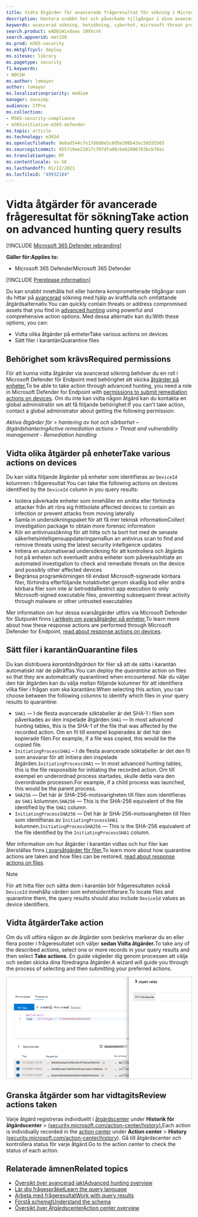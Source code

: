 ```yaml
---
title: Vidta åtgärder för avancerade frågeresultat för sökning i Microsoft 365 Defender
description: Hantera snabbt hot och påverkade tillgångar i dina avancerade frågeresultat för sökfrågor
keywords: avancerad sökning, hotsökning, cyberhot, microsoft threat protection, microsoft 365, mtp, m365, sökning, fråga, telemetri, vidta åtgärder
search.product: eADQiWindows 10XVcnh
search.appverid: met150
ms.prod: m365-security
ms.mktglfcycl: deploy
ms.sitesec: library
ms.pagetype: security
f1.keywords:
- NOCSH
ms.author: lomayor
author: lomayor
ms.localizationpriority: medium
manager: dansimp
audience: ITPro
ms.collection:
- M365-security-compliance
- m365initiative-m365-defender
ms.topic: article
ms.technology: m365d
ms.openlocfilehash: 9e8ad544cfe17d0d8e5c895e208b42ec56555565
ms.sourcegitcommit: 855719ee21017cf87dfa98cbe62806763bcb78ac
ms.translationtype: MT
ms.contentlocale: sv-SE
ms.lasthandoff: 01/22/2021
ms.locfileid: "49932184"
---
```

# <a name="take-action-on-advanced-hunting-query-results"></a><span data-ttu-id="8cc29-104">Vidta åtgärder för avancerade frågeresultat för sökning</span><span class="sxs-lookup"><span data-stu-id="8cc29-104">Take action on advanced hunting query results</span></span>

[!INCLUDE [Microsoft 365 Defender rebranding](../includes/microsoft-defender.md)]


<span data-ttu-id="8cc29-105">**Gäller för:**</span><span class="sxs-lookup"><span data-stu-id="8cc29-105">**Applies to:**</span></span>
- <span data-ttu-id="8cc29-106">Microsoft 365 Defender</span><span class="sxs-lookup"><span data-stu-id="8cc29-106">Microsoft 365 Defender</span></span>

[!INCLUDE [Prerelease information](../includes/prerelease.md)]

<span data-ttu-id="8cc29-107">Du kan snabbt innehålla hot eller hantera komprometterade tillgångar som du hittar på [avancerad](advanced-hunting-overview.md) sökning med hjälp av kraftfulla och omfattande åtgärdsalternativ.</span><span class="sxs-lookup"><span data-stu-id="8cc29-107">You can quickly contain threats or address compromised assets that you find in [advanced hunting](advanced-hunting-overview.md) using powerful and comprehensive action options.</span></span> <span data-ttu-id="8cc29-108">Med dessa alternativ kan du:</span><span class="sxs-lookup"><span data-stu-id="8cc29-108">With these options, you can:</span></span>

- <span data-ttu-id="8cc29-109">Vidta olika åtgärder på enheter</span><span class="sxs-lookup"><span data-stu-id="8cc29-109">Take various actions on devices</span></span>
- <span data-ttu-id="8cc29-110">Sätt filer i karantän</span><span class="sxs-lookup"><span data-stu-id="8cc29-110">Quarantine files</span></span>

## <a name="required-permissions"></a><span data-ttu-id="8cc29-111">Behörighet som krävs</span><span class="sxs-lookup"><span data-stu-id="8cc29-111">Required permissions</span></span>
<span data-ttu-id="8cc29-112">För att kunna vidta åtgärder via avancerad sökning behöver du en roll i Microsoft Defender för Endpoint med behörighet att skicka [åtgärder på enheter.](https://docs.microsoft.com/windows/security/threat-protection/microsoft-defender-atp/user-roles#permission-options)</span><span class="sxs-lookup"><span data-stu-id="8cc29-112">To be able to take action through advanced hunting, you need a role in Microsoft Defender for Endpoint with [permissions to submit remediation actions on devices](https://docs.microsoft.com/windows/security/threat-protection/microsoft-defender-atp/user-roles#permission-options).</span></span> <span data-ttu-id="8cc29-113">Om du inte kan vidta någon åtgärd kan du kontakta en global administratör om att få följande behörighet:</span><span class="sxs-lookup"><span data-stu-id="8cc29-113">If you can't take action, contact a global administrator about getting the following permission:</span></span>

<span data-ttu-id="8cc29-114">*Aktiva åtgärder för > hantering av hot och sårbarhet – åtgärdshantering*</span><span class="sxs-lookup"><span data-stu-id="8cc29-114">*Active remediation actions > Threat and vulnerability management - Remediation handling*</span></span>

## <a name="take-various-actions-on-devices"></a><span data-ttu-id="8cc29-115">Vidta olika åtgärder på enheter</span><span class="sxs-lookup"><span data-stu-id="8cc29-115">Take various actions on devices</span></span>
<span data-ttu-id="8cc29-116">Du kan vidta följande åtgärder på enheter som identifieras av `DeviceId` kolumnen i frågeresultat:</span><span class="sxs-lookup"><span data-stu-id="8cc29-116">You can take the following actions on devices identified by the `DeviceId` column in you query results:</span></span>

- <span data-ttu-id="8cc29-117">Isolera påverkade enheter som innehåller en smitta eller förhindra attacker från att röra sig fritt</span><span class="sxs-lookup"><span data-stu-id="8cc29-117">Isolate affected devices to contain an infection or prevent attacks from moving laterally</span></span>
- <span data-ttu-id="8cc29-118">Samla in undersökningspaket för att få mer teknisk information</span><span class="sxs-lookup"><span data-stu-id="8cc29-118">Collect investigation package to obtain more forensic information</span></span>
- <span data-ttu-id="8cc29-119">Kör en antivirussökning för att hitta och ta bort hot med de senaste säkerhetsintelligensuppdateringarna</span><span class="sxs-lookup"><span data-stu-id="8cc29-119">Run an antivirus scan to find and remove threats using the latest security intelligence updates</span></span>
- <span data-ttu-id="8cc29-120">Initiera en automatiserad undersökning för att kontrollera och åtgärda hot på enheten och eventuellt andra enheter som påverkas</span><span class="sxs-lookup"><span data-stu-id="8cc29-120">Initiate an automated investigation to check and remediate threats on the device and possibly other affected devices</span></span>
- <span data-ttu-id="8cc29-121">Begränsa programkörningen till endast Microsoft-signerade körbara filer, förhindra efterföljande hotaktivitet genom skadlig kod eller andra körbara filer som inte är betrodda</span><span class="sxs-lookup"><span data-stu-id="8cc29-121">Restrict app execution to only Microsoft-signed executable files, preventing subsequent threat activity through malware or other untrusted executables</span></span>

<span data-ttu-id="8cc29-122">Mer information om hur dessa svarsåtgärder utförs via Microsoft Defender för Slutpunkt finns [i artikeln om svarsåtgärder på enheter.](https://docs.microsoft.com/windows/security/threat-protection/microsoft-defender-atp/respond-machine-alerts)</span><span class="sxs-lookup"><span data-stu-id="8cc29-122">To learn more about how these response actions are performed through Microsoft Defender for Endpoint, [read about response actions on devices](https://docs.microsoft.com/windows/security/threat-protection/microsoft-defender-atp/respond-machine-alerts).</span></span>
   
## <a name="quarantine-files"></a><span data-ttu-id="8cc29-123">Sätt filer i karantän</span><span class="sxs-lookup"><span data-stu-id="8cc29-123">Quarantine files</span></span>
<span data-ttu-id="8cc29-124">Du kan distribuera *karantänåtgärden* för filer så att de sätts i karantän automatiskt när de påträffas.</span><span class="sxs-lookup"><span data-stu-id="8cc29-124">You can deploy the *quarantine* action on files so that they are automatically quarantined when encountered.</span></span> <span data-ttu-id="8cc29-125">När du väljer den här åtgärden kan du välja mellan följande kolumner för att identifiera vilka filer i frågan som ska karantäns:</span><span class="sxs-lookup"><span data-stu-id="8cc29-125">When selecting this action, you can choose between the following columns to identify which files in your query results to quarantine:</span></span>

- <span data-ttu-id="8cc29-126">`SHA1` — I de flesta avancerade söktabeller är det SHA-1 i filen som påverkades av den inspelade åtgärden.</span><span class="sxs-lookup"><span data-stu-id="8cc29-126">`SHA1` — In most advanced hunting tables, this is the SHA-1 of the file that was affected by the recorded action.</span></span> <span data-ttu-id="8cc29-127">Om en fil till exempel kopierades är det här den kopierade filen.</span><span class="sxs-lookup"><span data-stu-id="8cc29-127">For example, if a file was copied, this would be the copied file.</span></span>
- <span data-ttu-id="8cc29-128">`InitiatingProcessSHA1` – I de flesta avancerade söktabeller är det den fil som ansvarar för att initiera den inspelade åtgärden.</span><span class="sxs-lookup"><span data-stu-id="8cc29-128">`InitiatingProcessSHA1` — In most advanced hunting tables, this is the file responsible for initiating the recorded action.</span></span> <span data-ttu-id="8cc29-129">Om till exempel en underordnad process startades, skulle detta vara den överordnade processen.</span><span class="sxs-lookup"><span data-stu-id="8cc29-129">For example, if a child process was launched, this would be the parent process.</span></span> 
- <span data-ttu-id="8cc29-130">`SHA256` — Det här är SHA-256-motsvarigheten till filen som identifieras av `SHA1` kolumnen.</span><span class="sxs-lookup"><span data-stu-id="8cc29-130">`SHA256` — This is the SHA-256 equivalent of the file identified by the `SHA1` column.</span></span>
- <span data-ttu-id="8cc29-131">`InitiatingProcessSHA256` — Det här är SHA-256-motsvarigheten till filen som identifieras av `InitiatingProcessSHA1` kolumnen.</span><span class="sxs-lookup"><span data-stu-id="8cc29-131">`InitiatingProcessSHA256` — This is the SHA-256 equivalent of the file identified by the `InitiatingProcessSHA1` column.</span></span>

<span data-ttu-id="8cc29-132">Mer information om hur åtgärder i karantän vidtas och hur filer kan återställas finns [i svarsåtgärder för filer.](https://docs.microsoft.com/windows/security/threat-protection/microsoft-defender-atp/respond-file-alerts)</span><span class="sxs-lookup"><span data-stu-id="8cc29-132">To learn more about how quarantine actions are taken and how files can be restored, [read about response actions on files](https://docs.microsoft.com/windows/security/threat-protection/microsoft-defender-atp/respond-file-alerts).</span></span>

>[!NOTE]
><span data-ttu-id="8cc29-133">För att hitta filer och sätta dem i karantän bör frågeresultaten också `DeviceId` innehålla värden som enhetsidentifierare.</span><span class="sxs-lookup"><span data-stu-id="8cc29-133">To locate files and quarantine them, the query results should also include `DeviceId` values as device identifiers.</span></span>  

## <a name="take-action"></a><span data-ttu-id="8cc29-134">Vidta åtgärder</span><span class="sxs-lookup"><span data-stu-id="8cc29-134">Take action</span></span>
<span data-ttu-id="8cc29-135">Om du vill utföra någon av de åtgärder som beskrivs markerar du en eller flera poster i frågeresultatet och väljer **sedan Vidta åtgärder.**</span><span class="sxs-lookup"><span data-stu-id="8cc29-135">To take any of the described actions, select one or more records in your query results and then select **Take actions**.</span></span> <span data-ttu-id="8cc29-136">En guide vägleder dig genom processen att välja och sedan skicka dina föredragna åtgärder.</span><span class="sxs-lookup"><span data-stu-id="8cc29-136">A wizard will guide you through the process of selecting and then submitting your preferred actions.</span></span>

![Bild på markerad post med panel för att kontrollera posten](../../media/mtp-ah/ah-take-actions.png)

## <a name="review-actions-taken"></a><span data-ttu-id="8cc29-138">Granska åtgärder som har vidtagits</span><span class="sxs-lookup"><span data-stu-id="8cc29-138">Review actions taken</span></span>
<span data-ttu-id="8cc29-139">Varje åtgärd registreras individuellt i [åtgärdscenter](mtp-action-center.md) under **Historik för åtgärdscenter**  >   [(security.microsoft.com/action-center/history).](https://security.microsoft.com/action-center/history)</span><span class="sxs-lookup"><span data-stu-id="8cc29-139">Each action is individually recorded in the [action center](mtp-action-center.md) under **Action center** > **History** ([security.microsoft.com/action-center/history](https://security.microsoft.com/action-center/history)).</span></span> <span data-ttu-id="8cc29-140">Gå till åtgärdscenter och kontrollera status för varje åtgärd.</span><span class="sxs-lookup"><span data-stu-id="8cc29-140">Go to the action center to check the status of each action.</span></span>
 
## <a name="related-topics"></a><span data-ttu-id="8cc29-141">Relaterade ämnen</span><span class="sxs-lookup"><span data-stu-id="8cc29-141">Related topics</span></span>
- [<span data-ttu-id="8cc29-142">Översikt över avancerad jakt</span><span class="sxs-lookup"><span data-stu-id="8cc29-142">Advanced hunting overview</span></span>](advanced-hunting-overview.md)
- [<span data-ttu-id="8cc29-143">Lär dig frågespråket</span><span class="sxs-lookup"><span data-stu-id="8cc29-143">Learn the query language</span></span>](advanced-hunting-query-language.md)
- [<span data-ttu-id="8cc29-144">Arbeta med frågeresultat</span><span class="sxs-lookup"><span data-stu-id="8cc29-144">Work with query results</span></span>](advanced-hunting-query-results.md)
- [<span data-ttu-id="8cc29-145">Förstå schemat</span><span class="sxs-lookup"><span data-stu-id="8cc29-145">Understand the schema</span></span>](advanced-hunting-schema-tables.md)
- [<span data-ttu-id="8cc29-146">Översikt över Åtgärdscenter</span><span class="sxs-lookup"><span data-stu-id="8cc29-146">Action center overview</span></span>](mtp-action-center.md)
